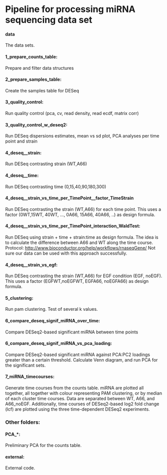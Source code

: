 # Pipeline for processing miRNA sequencing data set

#### data
The data sets.

#### 1_prepare_counts_table: 
Prepare and filter data structures

#### 2_prepare_samples_table:
Create the samples table for DESeq

#### 3_quality_control:
Run quality control (pca, cv, read density, read ecdf, matrix corr)

#### 3_quality_control_w_deseq2:
Run DESeq dispersions estimates, mean vs sd plot, PCA analyses per time point and strain

#### 4_deseq__strain:
Run DESeq contrasting strain (WT,A66)

#### 4_deseq__time:
Run DESeq contrasting time (0,15,40,90,180,300)

#### 4_deseq__strain_vs_time_per_TimePoint__factor_TimeStrain
Run DESeq contrasting the strain (WT,A66) for each time point. This uses a factor (0WT,15WT, 40WT, ..., 0A66, 15A66, 40A66, ..) as design formula. 

#### 4_deseq__strain_vs_time_per_TimePoint_interaction_WaldTest:
Run DESeq using strain + time + strain:time as design formula. The idea is to calculate the difference between A66 and WT along the time course.
Protocol: http://www.bioconductor.org/help/workflows/rnaseqGene/
Not sure our data can be used with this approach successfully. 

#### 4_deseq__strain_vs_egf:
Run DESeq contrasting the strain (WT,A66) for EGF condition (EGF, noEGF). This uses a factor (EGFWT,noEGFWT, EGFA66, noEGFA66) as design formula. 

#### 5_clustering:
Run pam clustering. Test of several k values.

#### 6_compare_deseq_signif_miRNA_over_time:
Compare DESeq2-based significant miRNA between time points

#### 6_compare_deseq_signif_miRNA_vs_pca_loading:
Compare DESeq2-based significant miRNA against PCA:PC2 loadings 
greater than a certain threshold. Calculate Venn diagram, and run 
PCA for the significant sets.

#### 7_miRNA_timecourses:
Generate time courses from the counts table. miRNA are plotted all together, all together with colour representing PAM clustering, or by 
median of each cluster time courses. Data are separated between WT, A66, and A66_noEGF. 
Additionally, time courses of DESeq2-based log2 fold change (lcf) are 
plotted using the three time-dependent DESeq2 experiments.





### Other folders: 

#### PCA_*: 
Preliminary PCA for the counts table.

#### external: 
External code.

